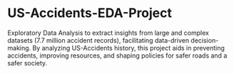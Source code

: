 # US-Accidents-EDA-Project
Exploratory Data Analysis to extract insights from large and complex datasets (7.7 million accident records), facilitating data-driven decision-making. By analyzing US-Accidents history, this project aids in preventing accidents, improving resources, and shaping policies for safer roads and a safer society.
